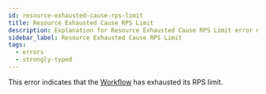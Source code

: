 ```yaml
---
id: resource-exhausted-cause-rps-limit
title: Resource Exhausted Cause RPS Limit
description: Explanation for Resource Exhausted Cause RPS Limit error message, and how to fix it.
sidebar_label: Resource Exhausted Cause RPS Limit
tags:
  - errors
  - strongly-typed
---
```


This error indicates that the [Workflow](/workflows) has exhausted its RPS limit.

<!--TODO: more info needed -->
